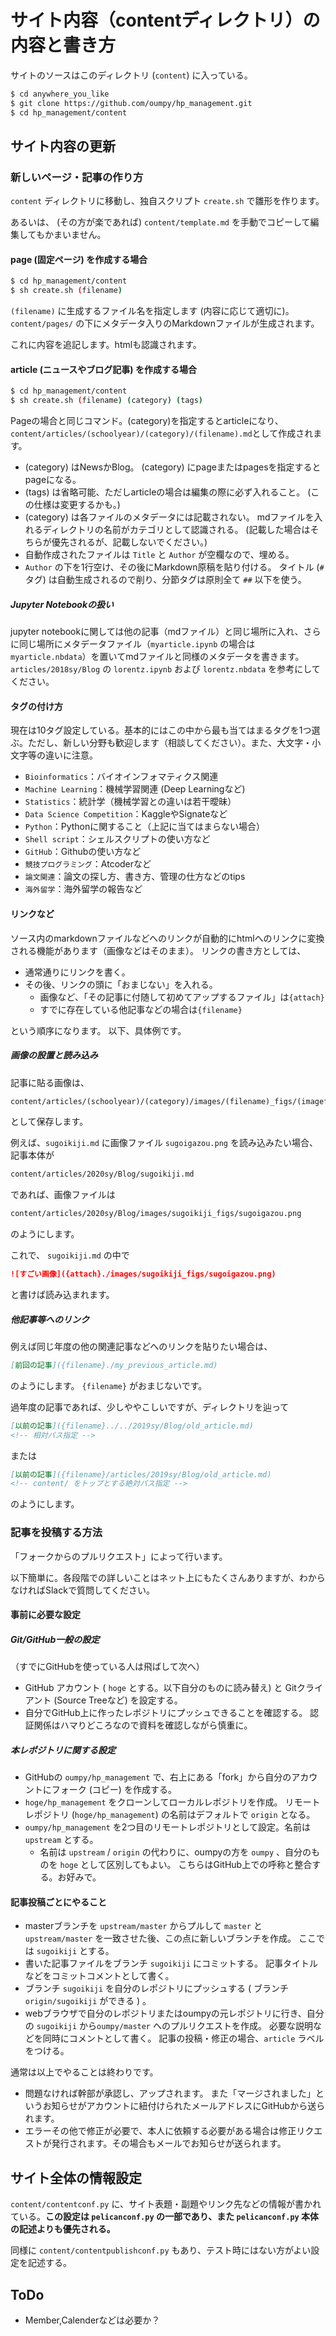 # サイト内容（contentディレクトリ）の内容と書き方

サイトのソースはこのディレクトリ (`content`) に入っている。

```bash
$ cd anywhere_you_like
$ git clone https://github.com/oumpy/hp_management.git
$ cd hp_management/content
```

## サイト内容の更新

### 新しいページ・記事の作り方

`content` ディレクトリに移動し、独自スクリプト `create.sh` で雛形を作ります。

あるいは、 (その方が楽であれば) `content/template.md` を手動でコピーして編集してもかまいません。

#### page (固定ページ) を作成する場合

```bash
$ cd hp_management/content
$ sh create.sh (filename)
```

`(filename)` に生成するファイル名を指定します (内容に応じて適切に)。
`content/pages/` の下にメタデータ入りのMarkdownファイルが生成されます。

これに内容を追記します。htmlも認識されます。

#### article (ニュースやブログ記事) を作成する場合

``` bash
$ cd hp_management/content
$ sh create.sh (filename) (category) (tags)
```

Pageの場合と同じコマンド。(category)を指定するとarticleになり、`content/articles/(schoolyear)/(category)/(filename).md`として作成されます。

- (category) はNewsかBlog。
  (category) にpageまたはpagesを指定するとpageになる。
- (tags) は省略可能、ただしarticleの場合は編集の際に必ず入れること。
  (この仕様は変更するかも。)
- (category) は各ファイルのメタデータには記載されない。
  mdファイルを入れるディレクトリの名前がカテゴリとして認識される。
  (記載した場合はそちらが優先されるが、記載しないでください。)
- 自動作成されたファイルは `Title` と `Author` が空欄なので、埋める。
- `Author` の下を1行空け、その後にMarkdown原稿を貼り付ける。
  タイトル (`#` タグ) は自動生成されるので削り、分節タグは原則全て `##` 以下を使う。

##### Jupyter Notebookの扱い

jupyter notebookに関しては他の記事（mdファイル）と同じ場所に入れ、さらに同じ場所にメタデータファイル（`myarticle.ipynb` の場合は`myarticle.nbdata`）を置いてmdファイルと同様のメタデータを書きます。
`articles/2018sy/Blog` の `lorentz.ipynb` および `lorentz.nbdata` を参考にしてください。

#### タグの付け方
現在は10タグ設定している。基本的にはこの中から最も当てはまるタグを1つ選ぶ。ただし、新しい分野も歓迎します（相談してください）。また、大文字・小文字等の違いに注意。
- `Bioinformatics`：バイオインフォマティクス関連
- `Machine Learning`：機械学習関連 (Deep Learningなど)
- `Statistics`：統計学（機械学習との違いは若干曖昧）
- `Data Science Competition`：KaggleやSignateなど
- `Python`：Pythonに関すること（上記に当てはまらない場合）
- `Shell script`：シェルスクリプトの使い方など
- `GitHub`：Githubの使い方など
- `競技プログラミング`：Atcoderなど
- `論文関連`：論文の探し方、書き方、管理の仕方などのtips
- `海外留学`：海外留学の報告など

#### リンクなど

ソース内のmarkdownファイルなどへのリンクが自動的にhtmlへのリンクに変換される機能があります（画像などはそのまま）。
リンクの書き方としては、

- 通常通りにリンクを書く。
- その後、リンクの頭に「おまじない」を入れる。
  - 画像など、「その記事に付随して初めてアップするファイル」は`{attach}`
  - すでに存在している他記事などの場合は`{filename}`

という順序になります。
以下、具体例です。

##### 画像の設置と読み込み

記事に貼る画像は、

```markdown
content/articles/(schoolyear)/(category)/images/(filename)_figs/(imagefile)
```

として保存します。

例えば、`sugoikiji.md` に画像ファイル `sugoigazou.png` を読み込みたい場合、記事本体が

```markdown
content/articles/2020sy/Blog/sugoikiji.md
```

であれば、画像ファイルは

```markdown
content/articles/2020sy/Blog/images/sugoikiji_figs/sugoigazou.png
```

のようにします。

これで、 `sugoikiji.md` の中で

```markdown
![すごい画像]({attach}./images/sugoikiji_figs/sugoigazou.png)
```

と書けば読み込まれます。

##### 他記事等へのリンク

例えば同じ年度の他の関連記事などへのリンクを貼りたい場合は、

```markdown
[前回の記事]({filename}./my_previous_article.md)
```

のようにします。
`{filename}` がおまじないです。

過年度の記事であれば、少しややこしいですが、ディレクトリを辿って

```markdown
[以前の記事]({filename}../../2019sy/Blog/old_article.md)
<!-- 相対パス指定 -->
```

または

```markdown
[以前の記事]({filename}/articles/2019sy/Blog/old_article.md)
<!-- content/ をトップとする絶対パス指定 -->
```

のようにします。

### 記事を投稿する方法

「フォークからのプルリクエスト」によって行います。

以下簡単に。各段階での詳しいことはネット上にもたくさんありますが、わからなければSlackで質問してください。

#### 事前に必要な設定

##### Git/GitHub一般の設定

（すでにGitHubを使っている人は飛ばして次へ）

- GitHub アカウント ( `hoge` とする。以下自分のものに読み替え) と Gitクライアント (Source Treeなど) を設定する。
- 自分でGitHub上に作ったレポジトリにプッシュできることを確認する。
  認証関係はハマりどころなので資料を確認しながら慎重に。

##### 本レポジトリに関する設定

- GitHubの `oumpy/hp_management` で、右上にある「fork」から自分のアカウントにフォーク (コピー) を作成する。
- `hoge/hp_management` をクローンしてローカルレポジトリを作成。
  リモートレポジトリ (`hoge/hp_management`) の名前はデフォルトで `origin` となる。
- `oumpy/hp_management` を2つ目のリモートレポジトリとして設定。名前は `upstream` とする。
  - 名前は `upstream` / `origin` の代わりに、oumpyの方を `oumpy` 、自分のものを `hoge` として区別してもよい。
    こちらはGitHub上での呼称と整合する。お好みで。

#### 記事投稿ごとにやること

- masterブランチを `upstream/master` からプルして `master` と `upstream/master` を一致させた後、この点に新しいブランチを作成。
  ここでは `sugoikiji` とする。
- 書いた記事ファイルをブランチ `sugoikiji` にコミットする。
  記事タイトルなどをコミットコメントとして書く。
- ブランチ `sugoikiji` を自分のレポジトリにプッシュする ( ブランチ `origin/sugoikiji` ができる ) 。
- webブラウザで自分のレポジトリまたはoumpyの元レポジトリに行き、自分の `sugoikiji` から`oumpy/master` へのプルリクエストを作成。
必要な説明などを同時にコメントとして書く。
記事の投稿・修正の場合、`article` ラベルをつける。

通常は以上でやることは終わりです。

- 問題なければ幹部が承認し、アップされます。
  また「マージされました」というお知らせがアカウントに紐付けられたメールアドレスにGitHubから送られます。
- エラーその他で修正が必要で、本人に依頼する必要がある場合は修正リクエストが発行されます。その場合もメールでお知らせが送られます。

## サイト全体の情報設定

`content/contentconf.py` に、サイト表題・副題やリンク先などの情報が書かれている。**この設定は `pelicanconf.py` の一部であり、また `pelicanconf.py` 本体の記述よりも優先される。**

同様に `content/contentpublishconf.py` もあり、テスト時にはない方がよい設定を記述する。

## ToDo

- Member,Calenderなどは必要か？
